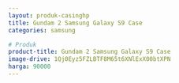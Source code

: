 ```yaml
---
layout: produk-casinghp
title: Gundam 2 Samsung Galaxy S9 Case
categories: samsung

# Produk
product-title: Gundam 2 Samsung Galaxy S9 Case
image-drive: 1Qj0Eyz5FZLBTF8M65t6XNlExX00btXPN
harga: 90000
---
```

